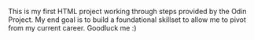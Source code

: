 This is my first HTML project working through steps provided by the Odin Project. My end goal is to build a foundational skillset to allow me to pivot from my current career. Goodluck me :)